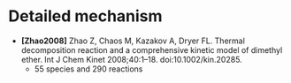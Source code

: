 # Detailed mechanism

+ **[Zhao2008]** Zhao Z, Chaos M, Kazakov A, Dryer FL. Thermal decomposition reaction and a comprehensive kinetic model of dimethyl ether. Int J Chem Kinet 2008;40:1–18. doi:10.1002/kin.20285.
    * 55 species and 290 reactions